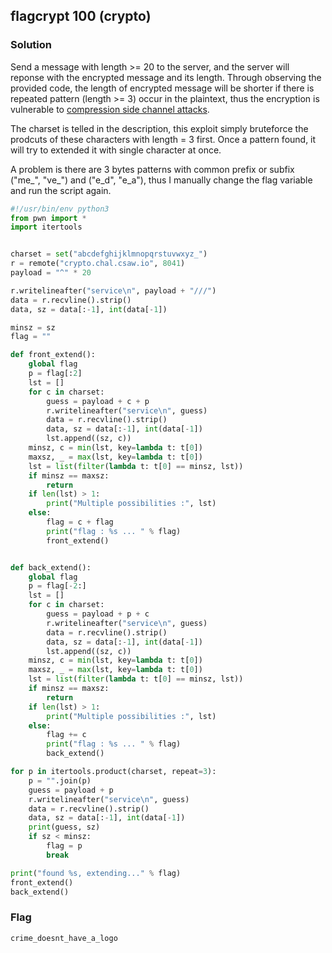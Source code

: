 ## flagcrypt 100 (crypto)

### Solution

Send a message with length >= 20 to the server, and the server will reponse with the encrypted message and its length.
Through observing the provided code, the length of encrypted message will be shorter if there is repeated pattern (length >= 3) occur in the plaintext, thus the encryption is vulnerable to [compression side channel attacks](https://www.sjoerdlangkemper.nl/2016/08/23/compression-side-channel-attacks/).

The charset is telled in the description, this exploit simply bruteforce the prodcuts of these characters with length = 3 first. Once a pattern found, it will try to extended it with single character at once.

A problem is there are 3 bytes patterns with common prefix or subfix ("me_", "ve_") and ("e\_d", "e\_a"), thus I manually change the flag variable and run the script again.

```python
#!/usr/bin/env python3
from pwn import *
import itertools


charset = set("abcdefghijklmnopqrstuvwxyz_")
r = remote("crypto.chal.csaw.io", 8041)
payload = "^" * 20

r.writelineafter("service\n", payload + "///")
data = r.recvline().strip()
data, sz = data[:-1], int(data[-1])

minsz = sz
flag = ""

def front_extend():
    global flag
    p = flag[:2]
    lst = []
    for c in charset:
        guess = payload + c + p
        r.writelineafter("service\n", guess)
        data = r.recvline().strip()
        data, sz = data[:-1], int(data[-1])
        lst.append((sz, c))
    minsz, c = min(lst, key=lambda t: t[0])
    maxsz, _ = max(lst, key=lambda t: t[0])
    lst = list(filter(lambda t: t[0] == minsz, lst))
    if minsz == maxsz:
        return
    if len(lst) > 1:
        print("Multiple possibilities :", lst)
    else:
        flag = c + flag
        print("flag : %s ... " % flag)
        front_extend()


def back_extend():
    global flag
    p = flag[-2:]
    lst = []
    for c in charset:
        guess = payload + p + c
        r.writelineafter("service\n", guess)
        data = r.recvline().strip()
        data, sz = data[:-1], int(data[-1])
        lst.append((sz, c))
    minsz, c = min(lst, key=lambda t: t[0])
    maxsz, _ = max(lst, key=lambda t: t[0])
    lst = list(filter(lambda t: t[0] == minsz, lst))
    if minsz == maxsz:
        return
    if len(lst) > 1:
        print("Multiple possibilities :", lst)
    else:
        flag += c
        print("flag : %s ... " % flag)
        back_extend()

for p in itertools.product(charset, repeat=3):
    p = "".join(p)
    guess = payload + p
    r.writelineafter("service\n", guess)
    data = r.recvline().strip()
    data, sz = data[:-1], int(data[-1])
    print(guess, sz)
    if sz < minsz:
        flag = p
        break

print("found %s, extending..." % flag)
front_extend()
back_extend()
```

### Flag

```
crime_doesnt_have_a_logo
```
